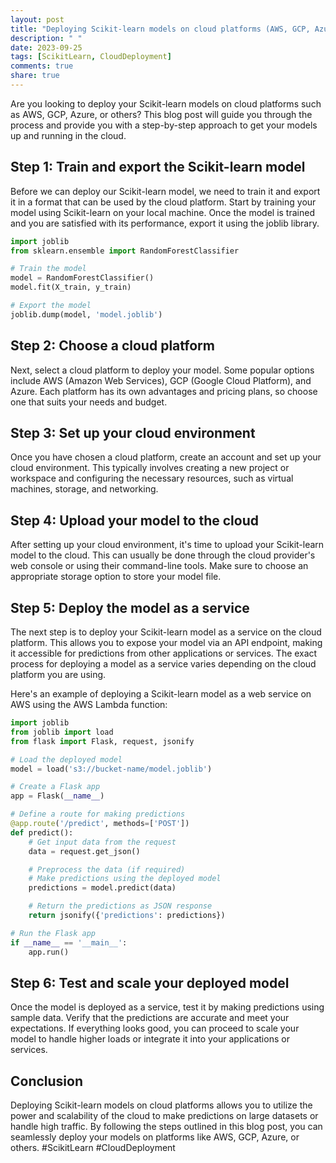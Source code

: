 ```yaml
---
layout: post
title: "Deploying Scikit-learn models on cloud platforms (AWS, GCP, Azure, etc.)"
description: " "
date: 2023-09-25
tags: [ScikitLearn, CloudDeployment]
comments: true
share: true
---
```


Are you looking to deploy your Scikit-learn models on cloud platforms such as AWS, GCP, Azure, or others? This blog post will guide you through the process and provide you with a step-by-step approach to get your models up and running in the cloud.

## Step 1: Train and export the Scikit-learn model

Before we can deploy our Scikit-learn model, we need to train it and export it in a format that can be used by the cloud platform. Start by training your model using Scikit-learn on your local machine. Once the model is trained and you are satisfied with its performance, export it using the joblib library.

```python
import joblib
from sklearn.ensemble import RandomForestClassifier

# Train the model
model = RandomForestClassifier()
model.fit(X_train, y_train)

# Export the model
joblib.dump(model, 'model.joblib')
```

## Step 2: Choose a cloud platform

Next, select a cloud platform to deploy your model. Some popular options include AWS (Amazon Web Services), GCP (Google Cloud Platform), and Azure. Each platform has its own advantages and pricing plans, so choose one that suits your needs and budget.

## Step 3: Set up your cloud environment

Once you have chosen a cloud platform, create an account and set up your cloud environment. This typically involves creating a new project or workspace and configuring the necessary resources, such as virtual machines, storage, and networking.

## Step 4: Upload your model to the cloud

After setting up your cloud environment, it's time to upload your Scikit-learn model to the cloud. This can usually be done through the cloud provider's web console or using their command-line tools. Make sure to choose an appropriate storage option to store your model file.

## Step 5: Deploy the model as a service

The next step is to deploy your Scikit-learn model as a service on the cloud platform. This allows you to expose your model via an API endpoint, making it accessible for predictions from other applications or services. The exact process for deploying a model as a service varies depending on the cloud platform you are using.

Here's an example of deploying a Scikit-learn model as a web service on AWS using the AWS Lambda function:

```python
import joblib
from joblib import load
from flask import Flask, request, jsonify

# Load the deployed model
model = load('s3://bucket-name/model.joblib')

# Create a Flask app
app = Flask(__name__)

# Define a route for making predictions
@app.route('/predict', methods=['POST'])
def predict():
    # Get input data from the request
    data = request.get_json()

    # Preprocess the data (if required)
    # Make predictions using the deployed model
    predictions = model.predict(data)

    # Return the predictions as JSON response
    return jsonify({'predictions': predictions})

# Run the Flask app
if __name__ == '__main__':
    app.run()
```

## Step 6: Test and scale your deployed model

Once the model is deployed as a service, test it by making predictions using sample data. Verify that the predictions are accurate and meet your expectations. If everything looks good, you can proceed to scale your model to handle higher loads or integrate it into your applications or services.

## Conclusion

Deploying Scikit-learn models on cloud platforms allows you to utilize the power and scalability of the cloud to make predictions on large datasets or handle high traffic. By following the steps outlined in this blog post, you can seamlessly deploy your models on platforms like AWS, GCP, Azure, or others. #ScikitLearn #CloudDeployment